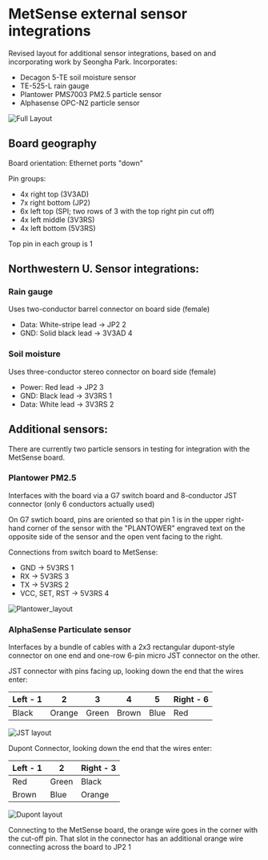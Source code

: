 # MetSense external sensor integrations
Revised layout for additional sensor integrations, based on and incorporating work by Seongha Park. Incorporates:
* Decagon 5-TE soil moisture sensor
* TE-525-L rain gauge
* Plantower PMS7003 PM2.5 particle sensor
* Alphasense OPC-N2 particle sensor

![Full Layout](sensor_3.jpg)

## Board geography
Board orientation: Ethernet ports "down"

Pin groups:
* 4x right top (3V3AD)
* 7x right bottom (JP2)
* 6x left top (SPI; two rows of 3 with the top right pin cut off)
* 4x left middle (3V3RS)
* 4x left bottom (5V3RS)

Top pin in each group is 1

## Northwestern U. Sensor integrations:

### Rain gauge
Uses two-conductor barrel connector on board side (female)
* Data: White-stripe lead -> JP2 2
* GND: Solid black lead -> 3V3AD 4

### Soil moisture
Uses three-conductor stereo connector on board side (female)
* Power: Red lead -> JP2 3
* GND: Black lead -> 3V3RS 1
* Data: White lead -> 3V3RS 2

## Additional sensors:
There are currently two particle sensors in testing for integration with the MetSense board.

### Plantower PM2.5
Interfaces with the board via a G7 switch board and 8-conductor JST connector (only 6 conductors actually used)

On G7 swtich board, pins are oriented so that pin 1 is in the upper right-hand corner of the sensor with the "PLANTOWER" engraved text on the opposite side of the sensor and the open vent facing to the right.

Connections from switch board to MetSense:
* GND -> 5V3RS 1
* RX -> 5V3RS 3
* TX -> 5V3RS 2
* VCC, SET, RST -> 5V3RS 4

![Plantower_layout](G7_connector.jpg)

### AlphaSense Particulate sensor
Interfaces by a bundle of cables with a 2x3 rectangular dupont-style connector on one end and one-row 6-pin micro JST connector on the other.

JST connector with pins facing up, looking down the end that the wires enter:

Left - 1| 2 | 3 | 4 | 5 | Right - 6  
------------ | -------------  | -------------  | -------------  | -------------  | -------------  
Black | Orange | Green | Brown | Blue | Red

![JST layout](Alphasense_JST.jpg)

Dupont Connector, looking down the end that the wires enter:

Left - 1 | 2 | Right - 3
------------ | -------------  | ------------- 
Red | Green | Black  
Brown | Blue | Orange
![Dupont layout](Alphasense_Dupont.jpg)

Connecting to the MetSense board, the orange wire goes in the corner with the cut-off pin. That slot in the connector has an additional orange wire connecting across the board to JP2 1


